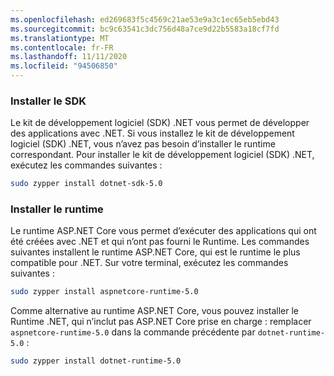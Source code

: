 ```yaml
---
ms.openlocfilehash: ed269683f5c4569c21ae53e9a3c1ec65eb5ebd43
ms.sourcegitcommit: bc9c63541c3dc756d48a7ce9d22b5583a18cf7fd
ms.translationtype: MT
ms.contentlocale: fr-FR
ms.lasthandoff: 11/11/2020
ms.locfileid: "94506850"
---
```


### <a name="install-the-sdk"></a>Installer le SDK

Le kit de développement logiciel (SDK) .NET vous permet de développer des applications avec .NET. Si vous installez le kit de développement logiciel (SDK) .NET, vous n’avez pas besoin d’installer le runtime correspondant. Pour installer le kit de développement logiciel (SDK) .NET, exécutez les commandes suivantes :

```bash
sudo zypper install dotnet-sdk-5.0
```

### <a name="install-the-runtime"></a>Installer le runtime

Le runtime ASP.NET Core vous permet d’exécuter des applications qui ont été créées avec .NET et qui n’ont pas fourni le Runtime. Les commandes suivantes installent le runtime ASP.NET Core, qui est le runtime le plus compatible pour .NET. Sur votre terminal, exécutez les commandes suivantes :

```bash
sudo zypper install aspnetcore-runtime-5.0
```

Comme alternative au runtime ASP.NET Core, vous pouvez installer le Runtime .NET, qui n’inclut pas ASP.NET Core prise en charge : remplacer `aspnetcore-runtime-5.0` dans la commande précédente par `dotnet-runtime-5.0` :

```bash
sudo zypper install dotnet-runtime-5.0
```
